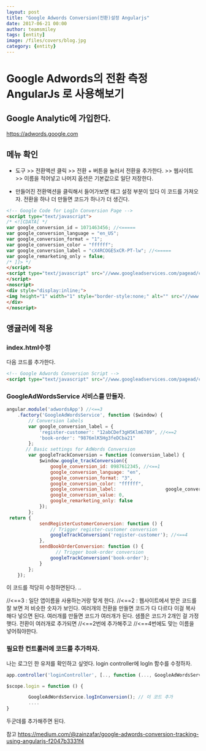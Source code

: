 ```yaml
--- 
layout: post 
title: "Google Adwords Conversion(전환)설정 Angularjs" 
date: 2017-06-21 00:00  
author: teamsmiley 
tags: [entity]
image: /files/covers/blog.jpg
category: {entity}
---
```


# Google Adwords의 전환 측정 AngularJs 로 사용해보기 

## Google Analytic에 가입한다. 
https://adwords.google.com

## 메뉴 확인 

* 도구 >> 전환액션 클릭 >> 전환 + 버튼을 눌러서 전환을 추가한다. >> 웹사이트 >> 이름을 적어넣고 나머지 옵션은 기본값으로 일단 저장한다.

* 만들어진 전환액션을 클릭해서 들어가보면  태그 설정 부분이 있다 이 코드를 가져오자.  전환을 하나 더 만들면 코드가 하나가 더 생긴다. 

```html
<!-- Google Code for LogIn Conversion Page -->
<script type="text/javascript">
/* <![CDATA[ */
var google_conversion_id = 1071463456; //<===== 
var google_conversion_language = "en_US";
var google_conversion_format = "1";
var google_conversion_color = "ffffff";
var google_conversion_label = "cX4RCOGESxCR-PT-lw"; //<=====
var google_remarketing_only = false;
/* ]]> */
</script>
<script type="text/javascript" src="//www.googleadservices.com/pagead/conversion.js">
</script>
<noscript>
<div style="display:inline;">
<img height="1" width="1" style="border-style:none;" alt="" src="//www.googleadservices.com/pagead/conversion/1071463441/?label=cX4RCOGESxCR-PT-Aw&amp;guid=ON&amp;script=0"/>
</div>
</noscript>
```

## 앵귤러에 적용 
### index.html수정 
다음 코드를 추가한다. 
```html
<!-- Google Adwords Conversion Script -->
<script type="text/javascript" src="//www.googleadservices.com/pagead/conversion_async.js"></script>
```


### GoogleAdWordsService  서비스를 만들자. 

```js
angular.module('adwordsApp') //<==3
    .factory('GoogleAdWordsService', function ($window) {
        // Conversion labels 
        var google_conversion_label = {
            'register-customer': "12abCDef3gH5Klm6789", //<==2
            'book-order': "9876mlK5Hg3feDCba21"
        };
       // Basic settings for AdWords Conversion
        var googleTrackConversion = function (conversion_label) {
            $window.google_trackConversion({
                google_conversion_id: 0987612345, //<==1
                google_conversion_language: "en",
                google_conversion_format: "3",
                google_conversion_color: "ffffff",
                google_conversion_label:                  google_conversion_label[conversion_label],
                google_conversion_value: 0,
                google_remarketing_only: false
            });
        };
 return {
            sendRegisterCustomerConversion: function () {
                // Trigger register-customer conversion 
                googleTrackConversion('register-customer'); //<==4
            },
            sendBookOrderConversion: function () {
                  // Trigger book-order conversion 
                googleTrackConversion('book-order');
            }
        };
    });
```
이 코드를 적당히 수정하면된다. ..

//<==3 : 일단 앱이름을 사용하는거랑 맞게 한다. 
//<==2 : 웹사이트에서 받은 코드를 잘 보면 저 비슷한 숫자가 보인다. 여러개의 전환을 만들면 코드가 다 다르다  이걸 복사해다 넣으면 된다.  여러개를 만들면 코드가 여러개가 된다. 샘플은 코드가 2개인 걸 가정햇다. 전환이 여러개로  추가되면  //<==2번에 추가해주고 //<==4번에도 맞는 이름을 넣어줘야한다. 

### 필요한 컨트롤러에 코드를 추가하자. 
나는 로그인 한 유저를 확인하고 싶엇다.  login controller에 logIn 함수를 수정하자. 

```js
app.controller('loginController', [.., function (..., GoogleAdWordsService) {

$scope.login = function () {

        GoogleAdWordsService.logInConversion(); // 이 코드 추가 
        ....
}
```

두군데를 추가해주면 된다. 

참고 <https://medium.com/@zainzafar/google-adwords-conversion-tracking-using-angularjs-f2047b3331f4>


